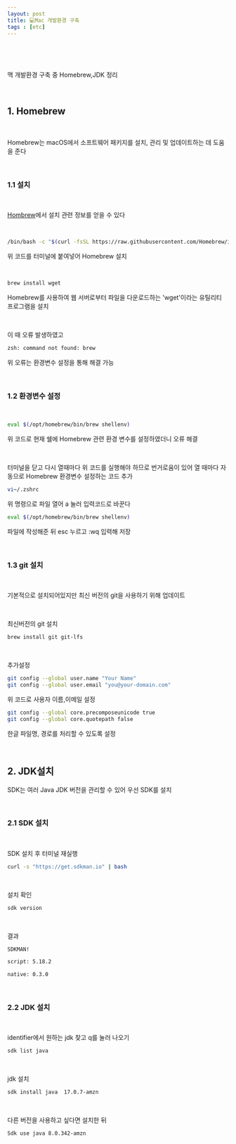 ```yaml
---
layout: post
title: 💻Mac 개발환경 구축
tags : [etc]
---
```



&nbsp;

&nbsp;

맥 개발환경 구축 중 Homebrew,JDK 정리
&nbsp;

&nbsp;

## 1. Homebrew

&nbsp;

Homebrew는 macOS에서 소프트웨어 패키지를 설치, 관리 및 업데이트하는 데 도움을 준다

&nbsp;

### 1.1 설치

&nbsp;

[Hombrew](https://brew.sh/index_ko)에서 설치 관련 정보를 얻을 수 있다

&nbsp;

```zsh
/bin/bash -c "$(curl -fsSL https://raw.githubusercontent.com/Homebrew/install/HEAD/install.sh)"
```

위 코드를 터미널에 붙여넣어 Homebrew 설치

&nbsp;

```zsh
brew install wget
```

Homebrew를 사용하여 웹 서버로부터 파일을 다운로드하는 'wget'이라는 유틸리티 프로그램을 설치

&nbsp;

이 때 오류 발생하였고
&nbsp;

```zsh
zsh: command not found: brew 
```

위 오류는 환경변수 설정을 통해 해결 가능

&nbsp;

### 1.2 환경변수 설정

&nbsp;

```zsh
eval $(/opt/homebrew/bin/brew shellenv)
```

위 코드로 현재 쉘에 Homebrew 관련 환경 변수를 설정하였더니 오류 해결

&nbsp;

터미널을 닫고 다시 열때마다 위 코드를 실행해야 하므로 번거로움이 있어 열 때마다 자동으로 Homebrew 환경변수 설정하는 코드 추가

```zsh
vi~/.zshrc
```

위 명령으로 파일 열어 a 눌러 입력코드로 바꾼다

```zsh
eval $(/opt/homebrew/bin/brew shellenv)
```

파일에 작성해준 뒤 esc 누르고 :wq 입력해 저장

&nbsp;

### 1.3 git 설치

&nbsp;

기본적으로 설치되어있지만 최신 버전의 git을 사용하기 위해 업데이트

&nbsp;

최신버전의 git 설치

```zsh
brew install git git-lfs
```

&nbsp;

추가설정
&nbsp;

```zsh
git config --global user.name "Your Name"
git config --global user.email "you@your-domain.com"
```

위 코드로 사용자 이름,이메일 설정
&nbsp;

```zsh
git config --global core.precomposeunicode true
git config --global core.quotepath false
```

한글 파일명, 경로를 처리할 수 있도록 설정

&nbsp;

## 2. JDK설치

SDK는 여러 Java JDK 버전을 관리할 수 있어 우선 SDK를 설치

&nbsp;

### 2.1 SDK 설치

&nbsp;

SDK 설치 후 터미널 재실행

```zsh
curl -s "https://get.sdkman.io" | bash
```

&nbsp;

설치 확인

```zsh
sdk version
```

&nbsp;

결과

```zsh
SDKMAN!

script: 5.18.2

native: 0.3.0
```

&nbsp;

### 2.2 JDK 설치

&nbsp;

identifier에서 원하는 jdk 찾고 q를 눌러 나오기

```zsh
sdk list java
```

&nbsp;

jdk 설치

```zsh
sdk install java  17.0.7-amzn
```

&nbsp;

다른 버전을 사용하고 싶다면 설치한 뒤

```zsh
Sdk use java 8.0.342-amzn
```

&nbsp;

&nbsp;
